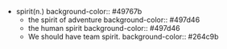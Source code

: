 - spirit(n.)
  background-color:: #49767b
	- the spirit of adventure
	  background-color:: #497d46
	- the human spirit
	  background-color:: #497d46
	- We should have team spirit.
	  background-color:: #264c9b